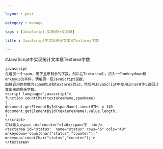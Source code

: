 ```yaml
---

layout : post

category : manage

tags : [JavaScript 实现统计文本框]

title : JavaScript中实现统计文本框Textarea字数

---
```


#JavaScript中实现统计文本框Textarea字数

	javascript
    先增加一个span，用于显示剩余的字数，然后在Textarea中，加入一个onkeydown和onkeyup的事件，调用另一段JavaScript函数， 
	函数调用的参数为span的id和textarea的id，然后再JavaScript中使用innerHTML返回计算出来的剩余字数。
    <script language="javascript">
	function countChar(textareaName,spanName) 
	{    
	document.getElementById(spanName).innerHTML = 140 - document.getElementById(textareaName).value.length; 
	}  
	</script>   
	可以输入<span id="counter">140</span>字	<br/> 
	<textarea id="status"  name="status" rows="6" cols="40" onkeydown='countChar("status","counter");' onkeyup='countChar("status","counter");'>
	</textarea>

